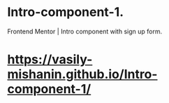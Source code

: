 # Intro-component-1. 
Frontend Mentor | Intro component with sign up form. 
# https://vasily-mishanin.github.io/Intro-component-1/
